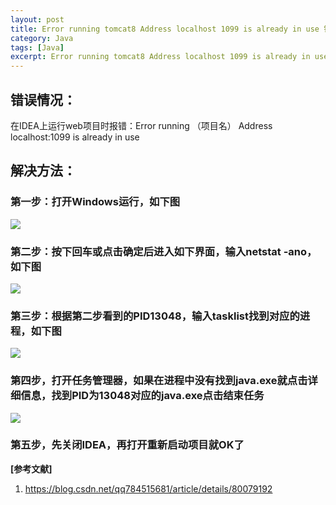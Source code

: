 ```yaml
---
layout: post
title: Error running tomcat8 Address localhost 1099 is already in use 错误解决
category: Java
tags: [Java]
excerpt: Error running tomcat8 Address localhost 1099 is already in use 错误解决
---
```



## 错误情况： ##

在IDEA上运行web项目时报错：Error running （项目名） Address localhost:1099 is already in use

## 解决方法： ##

### 第一步：打开Windows运行，如下图 ###

![](http://www.nangongyibin.com/assets/images/tiu1.png)

### 第二步：按下回车或点击确定后进入如下界面，输入netstat -ano，如下图 ###

![](http://www.nangongyibin.com/assets/images/tiu2.png)

### 第三步：根据第二步看到的PID13048，输入tasklist找到对应的进程，如下图 ###


![](http://www.nangongyibin.com/assets/images/tiu3.png)

### 第四步，打开任务管理器，如果在进程中没有找到java.exe就点击详细信息，找到PID为13048对应的java.exe点击结束任务 ###


![](http://www.nangongyibin.com/assets/images/tiu4.png)

### 第五步，先关闭IDEA，再打开重新启动项目就OK了 ###

**[参考文献]**

1. <https://blog.csdn.net/qq784515681/article/details/80079192>